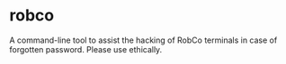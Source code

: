 # robco
A command-line tool to assist the hacking of RobCo terminals in case of forgotten password. Please use ethically.
